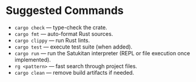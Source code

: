 # Suggested Commands
- `cargo check` — type-check the crate.
- `cargo fmt` — auto-format Rust sources.
- `cargo clippy` — run Rust lints.
- `cargo test` — execute test suite (when added).
- `cargo run` — run the Satukitan interpreter (REPL or file execution once implemented).
- `rg <pattern>` — fast search through project files.
- `cargo clean` — remove build artifacts if needed.